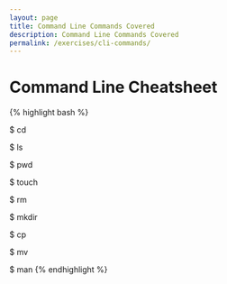 ```yaml
---
layout: page
title: Command Line Commands Covered
description: Command Line Commands Covered
permalink: /exercises/cli-commands/
---
```


# Command Line Cheatsheet

{% highlight bash %}

$ cd

$ ls

$ pwd

$ touch

$ rm

$ mkdir

$ cp

$ mv

$ man
{% endhighlight %}

